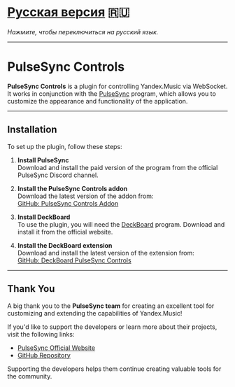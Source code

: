 # [Русская версия](README_RU.md) 🇷🇺  
*Нажмите, чтобы переключиться на русский язык.*

---

# PulseSync Controls

**PulseSync Controls** is a plugin for controlling Yandex.Music via WebSocket. It works in conjunction with the [PulseSync](https://pulsesync.dev/) program, which allows you to customize the appearance and functionality of the application.

---

## Installation

To set up the plugin, follow these steps:

1. **Install PulseSync**  
   Download and install the paid version of the program from the official PulseSync Discord channel.

2. **Install the PulseSync Controls addon**  
   Download the latest version of the addon from:  
   [GitHub: PulseSync Controls Addon](https://github.com/WolfySoCute/pulsesync-controls-addon/releases/latest/)

3. **Install DeckBoard**  
   To use the plugin, you will need the [DeckBoard](https://www.deckboard.app/) program. Download and install it from the official website.

4. **Install the DeckBoard extension**  
   Download and install the latest version of the extension from:  
   [GitHub: DeckBoard PulseSync Controls](https://github.com/WolfySoCute/deckboard-pulsesync-controls/releases/latest/)

---

## Thank You

A big thank you to the **PulseSync team** for creating an excellent tool for customizing and extending the capabilities of Yandex.Music!  

If you'd like to support the developers or learn more about their projects, visit the following links:
- [PulseSync Official Website](https://pulsesync.dev)  
- [GitHub Repository](https://github.com/PulseSync-LLC/YMusic-DRPC)  

Supporting the developers helps them continue creating valuable tools for the community.
